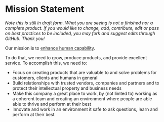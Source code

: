 # Mission Statement
_Note this is still in draft form. What you are seeing is not a finished nor a complete product. If you would like to change, add, contribute, edit or pass on best practices to be included, you may fork and suggest edits through GitHub. Thank you!_ 

Our mission is to [enhance human capability](https://github.com/Lumenora/Handbook/blob/master/Introduction/Values.md).

To do that, we need to grow, produce products, and provide excellent service. To accomplish this, we need to:

- Focus on creating products that are valuable to and solve problems for customers, clients and humans in general
- Build relationships with trusted vendors, companies and partners and to protect their intellectual property and business needs 
- Make this company a great place to work, by (not limted to) working as a coherent team and creating an environment where people are able able to thrive and perform at their best
- Innovate and work in an environment it safe to ask questions, learn and perform at their best
